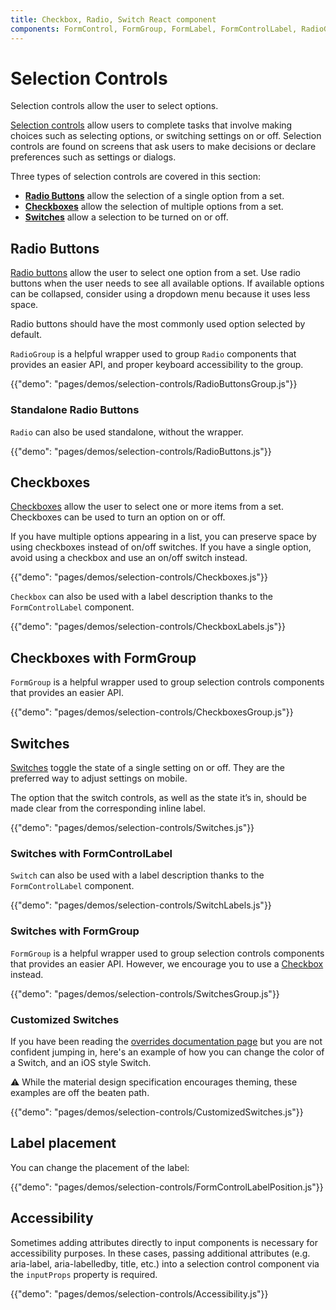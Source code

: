 ```yaml
---
title: Checkbox, Radio, Switch React component
components: FormControl, FormGroup, FormLabel, FormControlLabel, RadioGroup, Checkbox, Radio, Switch
---
```


# Selection Controls

<p class="description">Selection controls allow the user to select options.</p>

[Selection controls](https://material.io/design/components/selection-controls.html) allow users to complete tasks that involve making choices such as selecting options, or switching settings on or off. Selection controls are found on screens that ask users to make decisions or declare preferences such as settings or dialogs.

Three types of selection controls are covered in this section:

- **[Radio Buttons](#radio-buttons)** allow the selection of a single option from a set.
- **[Checkboxes](#checkboxes)** allow the selection of multiple options from a set.
- **[Switches](#switches)** allow a selection to be turned on or off.

## Radio Buttons

[Radio buttons](https://material.io/design/components/selection-controls.html#radio-buttons)
allow the user to select one option from a set.
Use radio buttons when the user needs to see all available options.
If available options can be collapsed, consider using a dropdown menu because it uses less space.

Radio buttons should have the most commonly used option selected by default.

`RadioGroup` is a helpful wrapper used to group `Radio` components that provides an easier API, and proper keyboard accessibility to the group.

{{"demo": "pages/demos/selection-controls/RadioButtonsGroup.js"}}

### Standalone Radio Buttons

`Radio` can also be used standalone, without the wrapper.

{{"demo": "pages/demos/selection-controls/RadioButtons.js"}}

## Checkboxes

[Checkboxes](https://material.io/design/components/selection-controls.html#checkboxes)
allow the user to select one or more items from a set.
Checkboxes can be used to turn an option on or off.

If you have multiple options appearing in a list,
you can preserve space by using checkboxes instead of on/off switches.
If you have a single option, avoid using a checkbox and use an on/off switch instead.

{{"demo": "pages/demos/selection-controls/Checkboxes.js"}}

`Checkbox` can also be used with a label description thanks to the `FormControlLabel` component.

{{"demo": "pages/demos/selection-controls/CheckboxLabels.js"}}

## Checkboxes with FormGroup

`FormGroup` is a helpful wrapper used to group selection controls components that provides an easier API.

{{"demo": "pages/demos/selection-controls/CheckboxesGroup.js"}}

## Switches

[Switches](https://material.io/design/components/selection-controls.html#switches)
toggle the state of a single setting on or off.
They are the preferred way to adjust settings on mobile.

The option that the switch controls, as well as the state it’s in,
should be made clear from the corresponding inline label.

{{"demo": "pages/demos/selection-controls/Switches.js"}}

### Switches with FormControlLabel
`Switch` can also be used with a label description thanks to the `FormControlLabel` component.

{{"demo": "pages/demos/selection-controls/SwitchLabels.js"}}

### Switches with FormGroup

`FormGroup` is a helpful wrapper used to group selection controls components that provides an easier API.
However, we encourage you to use a [Checkbox](#checkboxes) instead.

{{"demo": "pages/demos/selection-controls/SwitchesGroup.js"}}

### Customized Switches

If you have been reading the [overrides documentation page](/customization/overrides/)
but you are not confident jumping in, here's an example of how you can change the color of a Switch, and an iOS style Switch.

⚠️ While the material design specification encourages theming, these examples are off the beaten path.

{{"demo": "pages/demos/selection-controls/CustomizedSwitches.js"}}

## Label placement

You can change the placement of the label:

{{"demo": "pages/demos/selection-controls/FormControlLabelPosition.js"}}

## Accessibility

Sometimes adding attributes directly to input components is necessary for accessibility purposes.  In these cases, passing additional attributes (e.g. aria-label, aria-labelledby, title, etc.) into a selection control component via the `inputProps` property is required.

{{"demo": "pages/demos/selection-controls/Accessibility.js"}}
